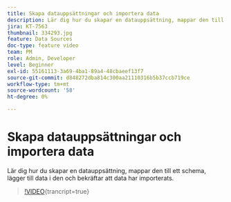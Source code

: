 ```yaml
---
title: Skapa datauppsättningar och importera data
description: Lär dig hur du skapar en datauppsättning, mappar den till ett schema, lägger till data i den och bekräftar att data har importerats.
jira: KT-7563
thumbnail: 334293.jpg
feature: Data Sources
doc-type: feature video
team: PM
role: Admin, Developer
level: Beginner
exl-id: 55161113-3a69-4ba1-89a4-48cbaeef13f7
source-git-commit: d848272dba814c300aa21110316b5b37ccb719ce
workflow-type: tm+mt
source-wordcount: '58'
ht-degree: 0%

---
```


# Skapa datauppsättningar och importera data

Lär dig hur du skapar en datauppsättning, mappar den till ett schema, lägger till data i den och bekräftar att data har importerats.

>[!VIDEO](https://video.tv.adobe.com/v/334293?quality=12&learn=on){trancript=true}
